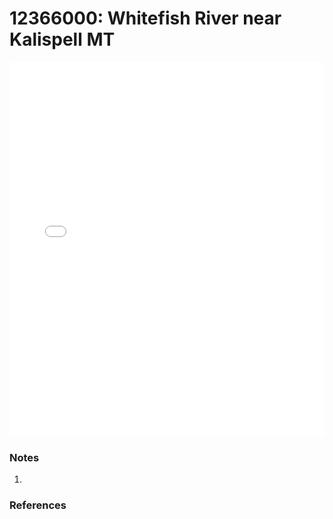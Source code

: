 # 12366000: Whitefish River near Kalispell MT

<iframe src="/_static/stations/12366000_fdc.html" width="100%" height="600" frameborder="0"></iframe>

### Notes
1. 

### References

